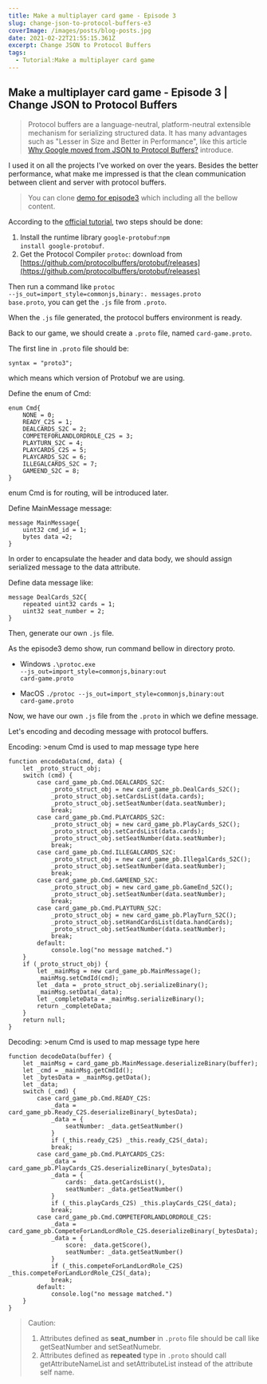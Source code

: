 ```yaml
---
title: Make a multiplayer card game - Episode 3
slug: change-json-to-protocol-buffers-e3
coverImage: /images/posts/blog-posts.jpg
date: 2021-02-22T21:55:15.361Z
excerpt: Change JSON to Protocol Buffers
tags:
  - Tutorial:Make a multiplayer card game
---
```


## Make a multiplayer card game - Episode 3 | Change JSON to Protocol Buffers

> Protocol buffers are a language-neutral, platform-neutral extensible mechanism
> for serializing structured data. It has many advantages such as "Lesser in
> Size and Better in Performance", like this article
> [Why Google moved from JSON to Protocol Buffers?](https://anuragthakur.hashnode.dev/protobuf-why-google-moved-from-json-to-protocol-buffers-ckdxb8sgi03kdjas17ril3fbi)
> introduce.

I used it on all the projects I've worked on over the years. Besides the better
performance, what make me impressed is that the clean communication between
client and server with protocol buffers.

> You can clone
> [demo for episode3](https://github.com/lizhiyu-me/Make-a-multiplayer-card-game/tree/episode3)
> which including all the bellow content.

According to the
[official tutorial](https://github.com/protocolbuffers/protobuf), two steps
should be done:

1. Install the runtime library <code>google-protobuf</code>:<code>npm install
   google-protobuf</code>.
2. Get the Protocol Compiler <code>protoc</code>: download from
   [https://github.com/protocolbuffers/protobuf/releases](https://github.com/protocolbuffers/protobuf/releases)

Then run a command like <code>protoc --js_out=import_style=commonjs,binary:.
messages.proto base.proto</code>, you can get the <code>.js</code> file from
<code>.proto</code>.

When the <code>.js</code> file generated, the protocol buffers environment is
ready.

Back to our game, we should create a <code>.proto</code> file, named
<code>card-game.proto</code>.

The first line in <code>.proto</code> file should be:

```
syntax = "proto3";
```

which means which version of Protobuf we are using.

Define the enum of Cmd:

```
enum Cmd{
    NONE = 0;
    READY_C2S = 1;
    DEALCARDS_S2C = 2;
    COMPETEFORLANDLORDROLE_C2S = 3;
    PLAYTURN_S2C = 4;
    PLAYCARDS_C2S = 5;
    PLAYCARDS_S2C = 6;
    ILLEGALCARDS_S2C = 7;
    GAMEEND_S2C = 8;
}
```

enum Cmd is for routing, will be introduced later.

Define MainMessage message:

```
message MainMessage{
    uint32 cmd_id = 1;
    bytes data =2;
}
```

In order to encapsulate the header and data body, we should assign serialized
message to the data attribute.

Define data message like:

```
message DealCards_S2C{
    repeated uint32 cards = 1;
    uint32 seat_number = 2;
}
```

Then, generate our own <code>.js</code> file.

As the episode3 demo show, run command bellow in directory proto.

- Windows
  <code>.\protoc.exe --js_out=import_style=commonjs,binary:out
  card-game.proto</code>

- MacOS
  <code>./protoc --js_out=import_style=commonjs,binary:out
  card-game.proto</code>

Now, we have our own <code>.js</code> file from the <code>.proto</code> in which
we define message.

Let's encoding and decoding message with protocol buffers.

Encoding: >enum Cmd is used to map message type here

```
function encodeData(cmd, data) {
    let _proto_struct_obj;
    switch (cmd) {
        case card_game_pb.Cmd.DEALCARDS_S2C:
            _proto_struct_obj = new card_game_pb.DealCards_S2C();
            _proto_struct_obj.setCardsList(data.cards);
            _proto_struct_obj.setSeatNumber(data.seatNumber);
            break;
        case card_game_pb.Cmd.PLAYCARDS_S2C:
            _proto_struct_obj = new card_game_pb.PlayCards_S2C();
            _proto_struct_obj.setCardsList(data.cards);
            _proto_struct_obj.setSeatNumber(data.seatNumber);
            break;
        case card_game_pb.Cmd.ILLEGALCARDS_S2C:
            _proto_struct_obj = new card_game_pb.IllegalCards_S2C();
            _proto_struct_obj.setSeatNumber(data.seatNumber);
            break;
        case card_game_pb.Cmd.GAMEEND_S2C:
            _proto_struct_obj = new card_game_pb.GameEnd_S2C();
            _proto_struct_obj.setSeatNumber(data.seatNumber);
            break;
        case card_game_pb.Cmd.PLAYTURN_S2C:
            _proto_struct_obj = new card_game_pb.PlayTurn_S2C();
            _proto_struct_obj.setHandCardsList(data.handCards);
            _proto_struct_obj.setSeatNumber(data.seatNumber);
            break;
        default:
            console.log("no message matched.")
    }
    if (_proto_struct_obj) {
        let _mainMsg = new card_game_pb.MainMessage();
        _mainMsg.setCmdId(cmd);
        let _data = _proto_struct_obj.serializeBinary();
        _mainMsg.setData(_data);
        let _completeData = _mainMsg.serializeBinary();
        return _completeData;
    }
    return null;
}
```

Decoding: >enum Cmd is used to map message type here

```
function decodeData(buffer) {
    let _mainMsg = card_game_pb.MainMessage.deserializeBinary(buffer);
    let _cmd = _mainMsg.getCmdId();
    let _bytesData = _mainMsg.getData();
    let _data;
    switch (_cmd) {
        case card_game_pb.Cmd.READY_C2S:
            _data = card_game_pb.Ready_C2S.deserializeBinary(_bytesData);
            _data = {
                seatNumber: _data.getSeatNumber()
            }
            if (_this.ready_C2S) _this.ready_C2S(_data);
            break;
        case card_game_pb.Cmd.PLAYCARDS_C2S:
            _data = card_game_pb.PlayCards_C2S.deserializeBinary(_bytesData);
            _data = {
                cards: _data.getCardsList(),
                seatNumber: _data.getSeatNumber()
            }
            if (_this.playCards_C2S) _this.playCards_C2S(_data);
            break;
        case card_game_pb.Cmd.COMPETEFORLANDLORDROLE_C2S:
            _data = card_game_pb.CompeteForLandLordRole_C2S.deserializeBinary(_bytesData);
            _data = {
                score: _data.getScore(),
                seatNumber: _data.getSeatNumber()
            }
            if (_this.competeForLandLordRole_C2S) _this.competeForLandLordRole_C2S(_data);
            break;
        default:
            console.log("no message matched.")
    }
}
```

> Caution:
>
> 1. Attributes defined as **seat_number** in <code>.proto</code> file should be
   > call like getSeatNumber and setSeatNumebr.
> 2. Attributes defined as **repeated** type in <code>.proto</code> should call
   > getAttributeNameList and setAttributeList instead of the attribute self
   > name.
